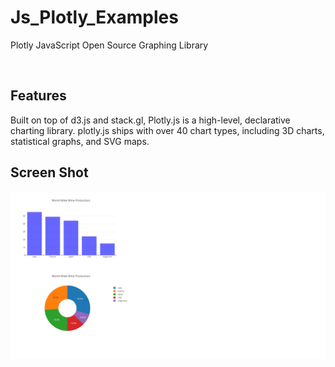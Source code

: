 # Js_Plotly_Examples

Plotly JavaScript Open Source Graphing Library


<p align="center"> 

<br> 
  
  Features 
  ------------ 

  Built on top of d3.js and stack.gl, Plotly.js is a high-level, declarative charting library. plotly.js ships with over 40 chart types, including 3D charts, statistical graphs, and SVG maps.

  
  Screen Shot 
  ------------
  <img src="https://github.com/MehmetBozkir/Js_Plotly_Example/blob/main/img/1.png" alt="Slate: Foto1" width="900">
